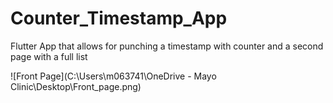 # Counter_Timestamp_App
Flutter App that allows for punching a timestamp with counter and a second page with a full list

![Front Page](C:\Users\m063741\OneDrive - Mayo Clinic\Desktop\Front_page.png)
